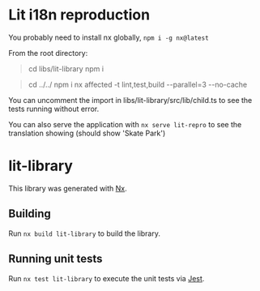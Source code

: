 # Lit i18n reproduction
You probably need to install nx globally, `npm i -g nx@latest`

From the root directory:
> cd libs/lit-library
> npm i

> cd ../../
> npm i
> nx affected -t lint,test,build --parallel=3 --no-cache   

You can uncomment the import in libs/lit-library/src/lib/child.ts 
to see the tests running without error. 

You can also serve the application with `nx serve lit-repro` to see the translation showing (should show 'Skate Park')

# lit-library

This library was generated with [Nx](https://nx.dev).

## Building

Run `nx build lit-library` to build the library.

## Running unit tests

Run `nx test lit-library` to execute the unit tests via [Jest](https://jestjs.io).
